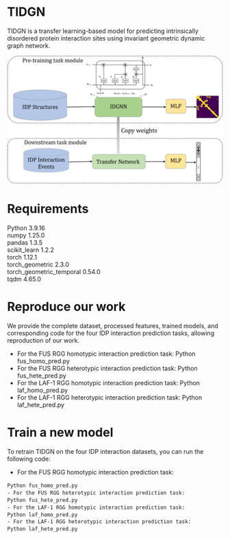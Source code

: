 # TIDGN
TIDGN is a transfer learning-based model for predicting intrinsically disordered protein interaction sites using invariant geometric dynamic graph network.

![TIDGN 示例图片](https://github.com/JingX-ops/TIDGN/blob/main/Image/TIDGN.png?raw=true)
# **Requirements**
Python 3.9.16  
numpy 1.25.0  
pandas 1.3.5  
scikit_learn 1.2.2  
torch 1.12.1  
torch_geometric 2.3.0  
torch_geometric_temporal 0.54.0  
tqdm 4.65.0  
# **Reproduce our work**
We provide the complete dataset, processed features, trained models, and corresponding code for the four IDP interaction prediction tasks, allowing reproduction of our work.
- For the FUS RGG homotypic interaction prediction task:
Python fus_homo_pred.py
- For the FUS RGG heterotypic interaction prediction task:
Python fus_hete_pred.py
- For the LAF-1 RGG homotypic interaction prediction task:
Python laf_homo_pred.py
- For the LAF-1 RGG heterotypic interaction prediction task:
Python laf_hete_pred.py

# **Train a new model**
To retrain TIDGN on the four IDP interaction datasets, you can run the following code:
- For the FUS RGG homotypic interaction prediction task:  
```bash
Python fus_homo_pred.py  
- For the FUS RGG heterotypic interaction prediction task:  
Python fus_hete_pred.py  
- For the LAF-1 RGG homotypic interaction prediction task:  
Python laf_homo_pred.py  
- For the LAF-1 RGG heterotypic interaction prediction task:  
Python laf_hete_pred.py  
